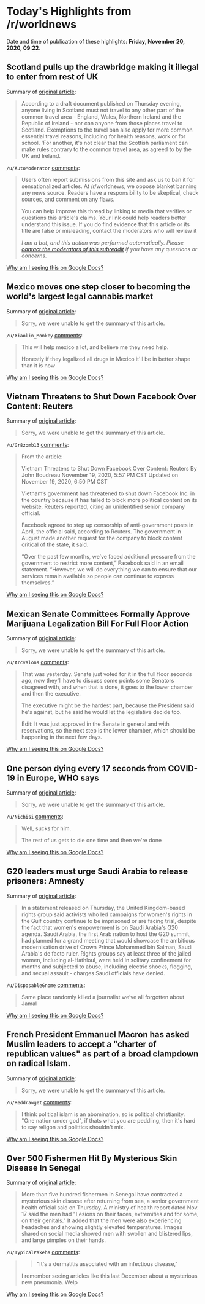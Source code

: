 # Today's Highlights from /r/worldnews

Date and time of publication of these highlights: **Friday, November 20, 2020, 09:22**.

## Scotland pulls up the drawbridge making it illegal to enter from rest of UK

Summary of [original article](https://metro.co.uk/2020/11/19/uk-lockdown-travel-to-and-from-scotland-made-illegal-13625330/):

> According to a draft document published on Thursday evening, anyone living in Scotland must not travel to any other part of the common travel area - England, Wales, Northern Ireland and the Republic of Ireland - nor can anyone from those places travel to Scotland. Exemptions to the travel ban also apply for more common essential travel reasons, including for health reasons, work or for school. 'For another, it's not clear that the Scottish parliament can make rules contrary to the common travel area, as agreed to by the UK and Ireland.

`/u/AutoModerator` [comments](https://www.reddit.com/r/worldnews/comments/jxlwvi/scotland_pulls_up_the_drawbridge_making_it/):

> Users often report submissions from this site and ask us to ban it for sensationalized articles. At /r/worldnews, we oppose blanket banning any news source. Readers have a responsibility to be skeptical, check sources, and comment on any flaws.
> 
> You can help improve this thread by linking to media that verifies or questions this article's claims. Your link could help readers better understand this issue. If you do find evidence that this article or its title are false or misleading, contact the moderators who will review it
> 
> *I am a bot, and this action was performed automatically. Please [contact the moderators of this subreddit](/message/compose/?to=/r/worldnews) if you have any questions or concerns.*

[Why am I seeing this on Google Docs?](https://docs.google.com/document/d/1Dc6We63vOXIZsc0op-Bt4abqkYjXzOigalQqFxmvvbM/edit?usp=sharing)

## Mexico moves one step closer to becoming the world's largest legal cannabis market

Summary of [original article](https://www.reuters.com/article/mexico-cannabis-vote/update-1-vote-in-mexico-brings-worlds-largest-legal-weed-market-one-step-closer-idUSL1N2I535N):

> Sorry, we were unable to get the summary of this article.

`/u/Xiaolin_Monkey` [comments](https://www.reddit.com/r/worldnews/comments/jxnet4/mexico_moves_one_step_closer_to_becoming_the/):

> This will help mexico a lot, and believe me they need help.  
> 
> Honestly if they legalized all drugs in Mexico it'll be in better shape than it is now

[Why am I seeing this on Google Docs?](https://docs.google.com/document/d/1Dc6We63vOXIZsc0op-Bt4abqkYjXzOigalQqFxmvvbM/edit?usp=sharing)

## Vietnam Threatens to Shut Down Facebook Over Content: Reuters

Summary of [original article](https://www.bloomberg.com/news/articles/2020-11-19/vietnam-warns-of-facebook-closure-over-political-posts-reuters?utm_content=business&utm_medium=social&utm_source=twitter&cmpid=socialflow-twitter-business&utm_campaign=socialflow-organic):

> Sorry, we were unable to get the summary of this article.

`/u/Gr8zomb13` [comments](https://www.reddit.com/r/worldnews/comments/jxh7gw/vietnam_threatens_to_shut_down_facebook_over/):

> From the article:
> 
> Vietnam Threatens to Shut Down Facebook Over Content: Reuters
> By John Boudreau
> November 19, 2020, 5:57 PM CST
> Updated on November 19, 2020, 6:50 PM CST
> 
> Vietnam’s government has threatened to shut down Facebook Inc. in the country because it has failed to block more political content on its website, Reuters reported, citing an unidentified senior company official.
> 
> Facebook agreed to step up censorship of anti-government posts in April, the official said, according to Reuters. The government in August made another request for the company to block content critical of the state, it said.
> 
> “Over the past few months, we’ve faced additional pressure from the government to restrict more content,” Facebook said in an email statement. “However, we will do everything we can to ensure that our services remain available so people can continue to express themselves.”

[Why am I seeing this on Google Docs?](https://docs.google.com/document/d/1Dc6We63vOXIZsc0op-Bt4abqkYjXzOigalQqFxmvvbM/edit?usp=sharing)

## Mexican Senate Committees Formally Approve Marijuana Legalization Bill For Full Floor Action

Summary of [original article](https://www.marijuanamoment.net/mexican-senate-committees-formally-approve-marijuana-legalization-bill-for-full-floor-action/):

> Sorry, we were unable to get the summary of this article.

`/u/Arcvalons` [comments](https://www.reddit.com/r/worldnews/comments/jxbkdt/mexican_senate_committees_formally_approve/):

> That was yesterday. Senate just voted for it in the full floor seconds ago, now they'll have to discuss some points some Senators disagreed with, and when that is done, it goes to the lower chamber and then the executive. 
> 
> The executive might be the hardest part, because the President said he's against, but he said he would let the legislative decide too.
> 
> Edit: It was just approved in the Senate in general and with reservations, so the next step is the lower chamber, which should be happening in the next few days.

[Why am I seeing this on Google Docs?](https://docs.google.com/document/d/1Dc6We63vOXIZsc0op-Bt4abqkYjXzOigalQqFxmvvbM/edit?usp=sharing)

## One person dying every 17 seconds from COVID-19 in Europe, WHO says

Summary of [original article](https://news.theceomagazine.com/lifestyle/health/world-health-organization/):

> Sorry, we were unable to get the summary of this article.

`/u/Nichisi` [comments](https://www.reddit.com/r/worldnews/comments/jxhbt5/one_person_dying_every_17_seconds_from_covid19_in/):

> Well, sucks for him.
> 
> The rest of us gets to die one time and then we're done

[Why am I seeing this on Google Docs?](https://docs.google.com/document/d/1Dc6We63vOXIZsc0op-Bt4abqkYjXzOigalQqFxmvvbM/edit?usp=sharing)

## G20 leaders must urge Saudi Arabia to release prisoners: Amnesty

Summary of [original article](https://www.aljazeera.com/news/2020/11/19/g20-leaders-must-urge-saudi-arabia-to-release-prisoners-amnesty):

> In a statement released on Thursday, the United Kingdom-based rights group said activists who led campaigns for women's rights in the Gulf country continue to be imprisoned or are facing trial, despite the fact that women's empowerment is on Saudi Arabia's G20 agenda. Saudi Arabia, the first Arab nation to host the G20 summit, had planned for a grand meeting that would showcase the ambitious modernisation drive of Crown Prince Mohammed bin Salman, Saudi Arabia's de facto ruler. Rights groups say at least three of the jailed women, including al-Hathloul, were held in solitary confinement for months and subjected to abuse, including electric shocks, flogging, and sexual assault - charges Saudi officials have denied.

`/u/DisposableGnome` [comments](https://www.reddit.com/r/worldnews/comments/jxic9r/g20_leaders_must_urge_saudi_arabia_to_release/):

> Same place randomly killed a journalist we’ve all forgotten about Jamal

[Why am I seeing this on Google Docs?](https://docs.google.com/document/d/1Dc6We63vOXIZsc0op-Bt4abqkYjXzOigalQqFxmvvbM/edit?usp=sharing)

## French President Emmanuel Macron has asked Muslim leaders to accept a "charter of republican values" as part of a broad clampdown on radical Islam.

Summary of [original article](https://www.bbc.com/news/world-europe-55001167):

> Sorry, we were unable to get the summary of this article.

`/u/Reddrawget` [comments](https://www.reddit.com/r/worldnews/comments/jx9d56/french_president_emmanuel_macron_has_asked_muslim/):

> I think political islam is an abomination, so is political christianity. "One nation under god", if thats what you are peddling, then it's hard to say religon and polittics shouldn't mix.

[Why am I seeing this on Google Docs?](https://docs.google.com/document/d/1Dc6We63vOXIZsc0op-Bt4abqkYjXzOigalQqFxmvvbM/edit?usp=sharing)

## Over 500 Fishermen Hit By Mysterious Skin Disease In Senegal

Summary of [original article](https://www.ndtv.com/world-news/over-500-fishermen-hit-by-mysterious-skin-disease-in-senegal-2327660):

> More than five hundred fishermen in Senegal have contracted a mysterious skin disease after returning from sea, a senior government health official said on Thursday. A ministry of health report dated Nov. 17 said the men had "Lesions on their faces, extremities and for some, on their genitals." It added that the men were also experiencing headaches and showing slightly elevated temperatures. Images shared on social media showed men with swollen and blistered lips, and large pimples on their hands.

`/u/TypicalPakeha` [comments](https://www.reddit.com/r/worldnews/comments/jxpma5/over_500_fishermen_hit_by_mysterious_skin_disease/):

> >"It's a dermatitis associated with an infectious disease,"
> 
> I remember seeing articles like this last December about a mysterious new pneumonia. Welp

[Why am I seeing this on Google Docs?](https://docs.google.com/document/d/1Dc6We63vOXIZsc0op-Bt4abqkYjXzOigalQqFxmvvbM/edit?usp=sharing)

